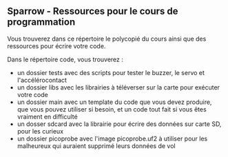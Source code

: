 ## Sparrow - Ressources pour le cours de programmation ##

Vous trouverez dans ce répertoire le polycopié du cours ainsi que des ressources pour écrire votre code.

Dans le répertoire code, vous trouverez :

- un dossier tests avec des scripts pour tester le buzzer, le servo et l'accélérocontact
- un dossier libs avec les librairies à téléverser sur la carte pour exécuter votre code
- un dossier main avec un template du code que vous devez produire, que vous pouvez utiliser si besoin, et un code tout fait si vous êtes vraiment en difficulté
- un dosser sdcard avec la librairie pour écrire des données sur carte SD, pour les curieux
- un dossier picoprobe avec l'image picoprobe.uf2 à utiliser pour les malheureux qui auraient supprimé leurs données de vol